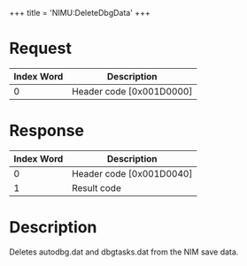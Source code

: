 +++
title = 'NIMU:DeleteDbgData'
+++

# Request

| Index Word | Description                |
|------------|----------------------------|
| 0          | Header code \[0x001D0000\] |

# Response

| Index Word | Description                |
|------------|----------------------------|
| 0          | Header code \[0x001D0040\] |
| 1          | Result code                |

# Description

Deletes autodbg.dat and dbgtasks.dat from the NIM save data.